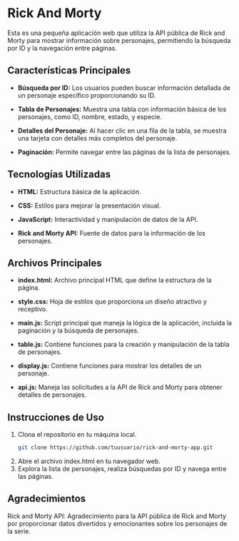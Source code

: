 # Rick And Morty

Esta es una pequeña aplicación web que utiliza la API pública de Rick and Morty para mostrar información sobre personajes, permitiendo la búsqueda por ID y la navegación entre páginas.

## Características Principales

- **Búsqueda por ID:** Los usuarios pueden buscar información detallada de un personaje específico proporcionando su ID.

- **Tabla de Personajes:** Muestra una tabla con información básica de los personajes, como ID, nombre, estado, y especie.

- **Detalles del Personaje:** Al hacer clic en una fila de la tabla, se muestra una tarjeta con detalles más completos del personaje.

- **Paginación:** Permite navegar entre las páginas de la lista de personajes.

## Tecnologías Utilizadas

- **HTML:** Estructura básica de la aplicación.

- **CSS:** Estilos para mejorar la presentación visual.

- **JavaScript:** Interactividad y manipulación de datos de la API.

- **Rick and Morty API:** Fuente de datos para la información de los personajes.

## Archivos Principales

- **index.html:** Archivo principal HTML que define la estructura de la página.

- **style.css:** Hoja de estilos que proporciona un diseño atractivo y receptivo.

- **main.js:** Script principal que maneja la lógica de la aplicación, incluida la paginación y la búsqueda de personajes.

- **table.js:** Contiene funciones para la creación y manipulación de la tabla de personajes.

- **display.js:** Contiene funciones para mostrar los detalles de un personaje.

- **api.js:** Maneja las solicitudes a la API de Rick and Morty para obtener detalles de personajes.

## Instrucciones de Uso

1. Clona el repositorio en tu máquina local.
   ```bash
   git clone https://github.com/tuusuario/rick-and-morty-app.git
2. Abre el archivo index.html en tu navegador web.
3. Explora la lista de personajes, realiza búsquedas por ID y navega entre las páginas.

## Agradecimientos
Rick and Morty API: Agradecimiento para la API pública de Rick and Morty por proporcionar datos divertidos y emocionantes sobre los personajes de la serie.
